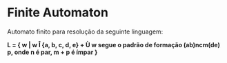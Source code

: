 # Finite Automaton
Automato finito para resolução da seguinte linguagem:

<b> L = { w | w Î {a, b, c, d, e} + Ù w segue o padrão de formação (ab)ncm(de) p, onde n é par, m + p é ímpar } </b>
